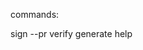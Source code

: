 commands:

sign <path to file> <password> --pr <path to private key>
verify <path to file> <path to signature> <path to public key>
generate <password>
help
